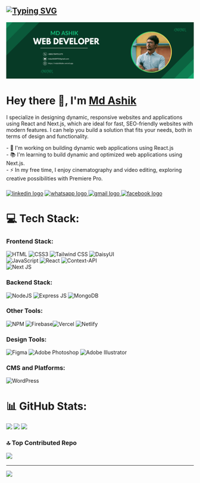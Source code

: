 <a href="#"><img src="https://readme-typing-svg.demolab.com?font=Fira+Code&size=30&pause=1000&color=12F782&center=true&vCenter=true&width=435&lines=Web+Developer;Front-End+Developer;Junior+MERN+Developer" alt="Typing SVG" /></a>
--------------------------
![](https://raw.githubusercontent.com/mdashik-dev/mdashik-dev/refs/heads/main/Banner.png)

# Hey there 👋, I'm [Md Ashik](https://github.com/mdashik-dev)
I specialize in designing dynamic, responsive websites and applications using React and Next.js, which are ideal for fast, SEO-friendly websites with modern features. I can help you build a solution that fits your needs, both in terms of design and functionality.  
  
\- 🔭 I'm working on building dynamic web applications using React.js  
\- 📚 I'm learning to build dynamic and optimized web applications using Next.js.  
\- ⚡ In my free time, I enjoy cinematography and video editing, exploring creative possibilities with Premiere Pro.

###

 [![linkedin logo](https://img.shields.io/static/v1?message=LinkedIn&logo=linkedin&label=&color=0077B5&logoColor=white&labelColor=&style=for-the-badge)](https://www.linkedin.com/in/md-ashik-011208202) [![whatsapp logo](https://img.shields.io/static/v1?message=Whatsapp&logo=whatsapp&label=&color=25D366&logoColor=white&labelColor=&style=for-the-badge) ](https://wa.me/+8801784951375?text=Assalamu%20Alaikum.I%20would%20like%20to%20discuss%20a%20project%20proposal.) [![gmail logo](https://img.shields.io/static/v1?message=Gmail&logo=gmail&label=&color=D14836&logoColor=white&labelColor=&style=for-the-badge) ](mailto:mdashik8495@gmail.com?subject=Request%20for%20Project%20Development%20Discussion) [![facebook logo](https://img.shields.io/static/v1?message=Facebook&logo=facebook&label=&color=1877F2&logoColor=white&labelColor=&style=for-the-badge)](https://www.facebook.com/md.ashik.dev)

# 💻 Tech Stack:
### **Frontend Stack:**  
![HTML](https://img.shields.io/badge/HTML5-%23E34F26.svg?style=for-the-badge&logo=html5&logoColor=white) ![CSS3](https://img.shields.io/badge/css3-%231572B6.svg?style=for-the-badge&logo=css3&logoColor=white) ![Tailwind CSS](https://img.shields.io/badge/tailwind%20css-%2338B2AC.svg?style=for-the-badge&logo=tailwind-css&logoColor=white) ![DaisyUI](https://img.shields.io/badge/daisyui-5A0EF8?style=for-the-badge&logo=daisyui&logoColor=white)  
![JavaScript](https://img.shields.io/badge/javascript-%23323330.svg?style=for-the-badge&logo=javascript&logoColor=%23F7DF1E) ![React](https://img.shields.io/badge/react-%2320232a.svg?style=for-the-badge&logo=react&logoColor=%2361DAFB) ![Context-API](https://img.shields.io/badge/Context--Api-000000?style=for-the-badge&logo=react)  
![Next JS](https://img.shields.io/badge/Next-black?style=for-the-badge&logo=next.js&logoColor=white)  

### **Backend Stack:**  
![NodeJS](https://img.shields.io/badge/node.js-6DA55F?style=for-the-badge&logo=node.js&logoColor=white) ![Express JS](https://img.shields.io/badge/express.js-%23404d59.svg?style=for-the-badge&logo=express&logoColor=white) ![MongoDB](https://img.shields.io/badge/MongoDB-%234ea94b.svg?style=for-the-badge&logo=mongodb&logoColor=white)  

### **Other Tools:**  
![NPM](https://img.shields.io/badge/NPM-%23CB3837.svg?style=for-the-badge&logo=npm&logoColor=white) ![Firebase](https://img.shields.io/badge/firebase-a08021?style=for-the-badge&logo=firebase&logoColor=ffcd34)![Vercel](https://img.shields.io/badge/vercel-%23000000.svg?style=for-the-badge&logo=vercel&logoColor=white) ![Netlify](https://img.shields.io/badge/netlify-%23000000.svg?style=for-the-badge&logo=netlify&logoColor=#00C7B7)  

### **Design Tools:**  
![Figma](https://img.shields.io/badge/figma-%23000000.svg?style=for-the-badge&logo=figma&logoColor=white) ![Adobe Photoshop](https://img.shields.io/badge/adobe%20photoshop-%2331A8FF.svg?style=for-the-badge&logo=adobe%20photoshop&logoColor=white) ![Adobe Illustrator](https://img.shields.io/badge/adobe%20illustrator-%23FF9A00.svg?style=for-the-badge&logo=adobe%20illustrator&logoColor=white)  

### **CMS and Platforms:**  
![WordPress](https://img.shields.io/badge/WordPress-%23117AC9.svg?style=for-the-badge&logo=WordPress&logoColor=white)


###
# 📊 GitHub Stats:
![](https://github-readme-stats.vercel.app/api?username=mdashik-dev&theme=dark&hide_border=true&include_all_commits=false&count_private=true)
![](https://github-readme-streak-stats.herokuapp.com/?user=mdashik-dev&theme=dark&hide_border=true)
![](https://github-readme-stats.vercel.app/api/top-langs/?username=mdashik-dev&theme=dark&hide_border=true&include_all_commits=false&count_private=true&layout=compact)

### 🔝 Top Contributed Repo
![](https://github-contributor-stats.vercel.app/api?username=mdashik-dev&limit=5&theme=dark&combine_all_yearly_contributions=true)

---
[![](https://visitcount.itsvg.in/api?id=mdashik-dev&icon=2&color=3)](https://visitcount.itsvg.in)
